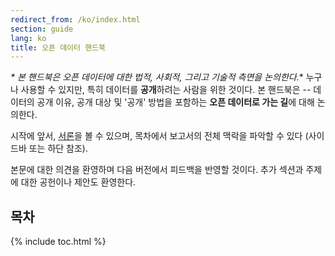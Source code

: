 ```yaml
---
redirect_from: /ko/index.html
section: guide
lang: ko
title: 오픈 데이터 핸드북
---
```


*\* 본 핸드북은 오픈 데이터에 대한 법적, 사회적, 그리고 기술적 측면을 논의한다.*\* 누구나 사용할 수 있지만, 특히 데이터를 **공개**하려는 사람을 위한 것이다. 본 핸드북은 -- 데이터의 공개 이유, 공개 대상 및 '공개' 방법을 포함하는 **오픈 데이터로 가는 길**에 대해 논의한다.

시작에 앞서, [서론](introduction/)을 볼 수 있으며, 목차에서 보고서의 전체 맥락을 파악할 수 있다 (사이드바 또는 하단 참조).

본문에 대한 의견을 환영하며 다음 버전에서 피드백을 반영할 것이다. 추가 섹션과 주제에 대한 공헌이나 제안도 환영한다.

## 목차

{% include toc.html %}
